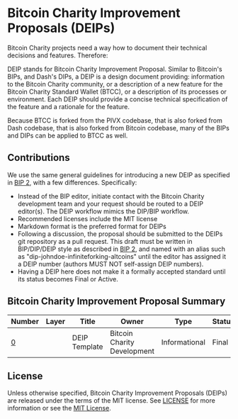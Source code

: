 # Bitcoin Сharity Improvement Proposals (DEIPs)

Bitcoin Сharity projects need a way how to document their technical decisions and features. Therefore:

DEIP stands for Bitcoin Сharity Improvement Proposal. Similar to Bitcoin's BIPs, and Dash's DIPs, a DEIP is a design document providing: information to the Bitcoin Сharity community, or a description of a new feature for the Bitcoin Сharity Standard Wallet (BTCC), or a description of its processes or environment. Each DEIP should provide a concise technical specification of the feature and a rationale for the feature.

Because BTCC is forked from the PIVX codebase, that is also forked from Dash codebase, that is also forked from Bitcoin codebase, many of the BIPs and DIPs can be applied to BTCC as well. 

## Contributions

We use the same general guidelines for introducing a new DEIP as specified in [BIP 2](https://github.com/bitcoin/bips/blob/master/bip-0002.mediawiki), with a few differences. Specifically:

* Instead of the BIP editor, initiate contact with the Bitcoin Сharity development team and your request should be routed to a DEIP editor(s). The DEIP workflow mimics the DIP/BIP workflow.
* Recommended licenses include the MIT license
* Markdown format is the preferred format for DEIPs
* Following a discussion, the proposal should be submitted to the DEIPs git repository as a pull request. This draft must be written in BIP/DIP/DEIP style as described in [BIP 2](https://github.com/bitcoin/bips/blob/master/bip-0002.mediawiki), and named with an alias such as "dip-johndoe-infiniteforking-altcoins" until the editor has assigned it a DEIP number (authors MUST NOT self-assign DEIP numbers).
* Having a DEIP here does not make it a formally accepted standard until its status becomes Final or Active.

## Bitcoin Сharity Improvement Proposal Summary

Number | Layer | Title | Owner | Type | Status
--- | --- | --- | --- | --- | ---
[0](DEIP0000.md) |  | DEIP Template | Bitcoin Сharity Development | Informational | Final

## License

Unless otherwise specified, Bitcoin Сharity Improvement Proposals (DEIPs) are released under the terms of the MIT license. See [LICENSE](LICENSE) for more information or see the [MIT License](https://opensource.org/licenses/MIT).
